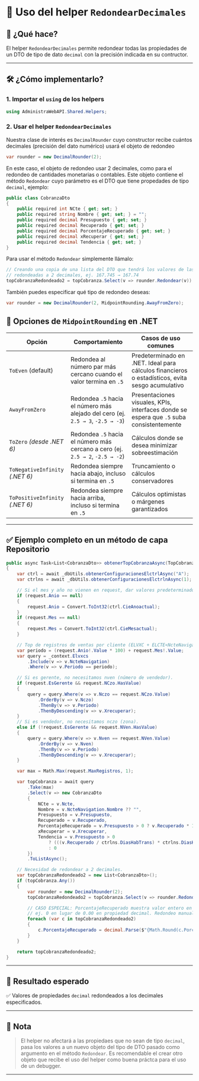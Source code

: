 # 📏 Uso del helper `RedondearDecimales`

## 🎯 ¿Qué hace?

El helper `RedondearDecimales` permite redondear todas las propiedades de un DTO de tipo de dato `decimal` con la precisión indicada en su contructor.

---

## 🛠️ ¿Cómo implementarlo?

### 1. Importar el `using` de los helpers

```csharp
using AdministraWebAPI.Shared.Helpers;
```

### 2. Usar el helper `RedondearDecimales`

Nuestra clase de interés es `DecimalRounder` cuyo constructor recibe cuántos decimales (precisión del dato numérico) usará el objeto de redondeo

```csharp
var rounder = new DecimalRounder(2);
```

En este caso, el objeto de redondeo usar 2 decimales, como para el redondeo de cantidades monetarias o contables. Este objeto contiene el método `Redondear` cuyo parámetro es el DTO  que tiene propedades de tipo `decimal`, ejemplo:

```csharp
public class CobranzaDto
{
    public required int NCte { get; set; }
    public required string Nombre { get; set; } = "";
    public required decimal Presupuesto { get; set; }
    public required decimal Recuperado { get; set; }
    public required decimal PorcentajeRecuperado { get; set; }
    public required decimal xRecuperar { get; set; }
    public required decimal Tendencia { get; set; }
}
```

Para usar el método `Redondear` simplemente llámalo:

```csharp
// Creando una copia de una lista del DTO que tendrá los valores de las propiedades
// redondeadas a 2 decimales, ej. 167.745 → 167.74
topCobranzaRedondeado2 = topCobranza.Select(v => rounder.Redondear(v)).ToList();
```

También puedes especificar qué tipo de redondeo deseas:

```csharp
var rounder = new DecimalRounder(2, MidpointRounding.AwayFromZero);
```

## 🎯 Opciones de `MidpointRounding` en .NET

| Opción                           | Comportamiento                                                                                   | Casos de uso comunes                                                                 |
|----------------------------------|---------------------------------------------------------------------------------------------------|----------------------------------------------------------------------------------------|
| `ToEven` (default)               | Redondea al número par más cercano cuando el valor termina en `.5`                               | Predeterminado en .NET. Ideal para cálculos financieros o estadísticos, evita sesgo acumulativo |
| `AwayFromZero`                   | Redondea `.5` hacia el número más alejado del cero (ej. `2.5 → 3`, `-2.5 → -3`)                   | Presentaciones visuales, KPIs, interfaces donde se espera que `.5` suba consistentemente |
| `ToZero` *(desde .NET 6)*        | Redondea `.5` hacia el número más cercano a cero (ej. `2.5 → 2`, `-2.5 → -2`)                     | Cálculos donde se desea minimizar sobreestimación                                     |
| `ToNegativeInfinity` *(.NET 6)*  | Redondea siempre hacia abajo, incluso si termina en `.5`                                         | Truncamiento o cálculos conservadores                                                 |
| `ToPositiveInfinity` *(.NET 6)*  | Redondea siempre hacia arriba, incluso si termina en `.5`                                        | Cálculos optimistas o márgenes garantizados                                           |

---

## ✅ Ejemplo completo en un método de capa Repositorio

```csharp
public async Task<List<CobranzaDto>> obtenerTopCobranzaAsync(TopCobranzaRequest request)
{
    var ctrl = await _dbUtils.obtenerConfiguracionesElctrlAsync("A");
    var ctrlns = await _dbUtils.obtenerConfiguracionesElctrlnAsync(1);

    // Si el mes y año no vienen en request, dar valores predeterminados.
    if (request.Anio == null)
    {
        request.Anio = Convert.ToInt32(ctrl.CieAnoactual);
    }
    if (request.Mes == null)
    {
        request.Mes = Convert.ToInt32(ctrl.CieMesactual);
    }

    // Top de registros de ventas por cliente (ELVXC + ELCTE<NcteNavigation>).
    var periodo = (request.Anio!.Value * 100) + request.Mes!.Value;
    var query = _context.Elvxcs
        .Include(v => v.NcteNavigation)
        .Where(v => v.Periodo == periodo);

    // Si es gerente, no necesitamos nven (número de vendedor).
    if (request.EsGerente && request.NCzo.HasValue)
    {
        query = query.Where(v => v.Nczo == request.NCzo.Value)
            .OrderBy(v => v.Nczo)
            .ThenBy(v => v.Periodo)
            .ThenByDescending(v => v.Xrecuperar);
    }
    // Si es vendedor, no necesitamos nczo (zona).
    else if (!request.EsGerente && request.NVen.HasValue)
    {
        query = query.Where(v => v.Nven == request.NVen.Value)
            .OrderBy(v => v.Nven)
            .ThenBy(v => v.Periodo)
            .ThenByDescending(v => v.Xrecuperar);
    }

    var max = Math.Max(request.MaxRegistros, 1);

    var topCobranza = await query
        .Take(max)
        .Select(v => new CobranzaDto
        {
            NCte = v.Ncte,
            Nombre = v.NcteNavigation.Nombre ?? "",
            Presupuesto = v.Presupuesto,
            Recuperado = v.Recuperado,
            PorcentajeRecuperado = v.Presupuesto > 0 ? v.Recuperado * 100 / v.Presupuesto : 0,
            xRecuperar = v.Xrecuperar,
            Tendencia = v.Presupuesto > 0
                ? (((v.Recuperado / ctrlns.DiasHabTrans) * ctrlns.DiasHabTotales) / v.Presupuesto) * 100
                : 0
        })
        .ToListAsync();

    // Necesidad de redondear a 2 decimales.
    var topCobranzaRedondeado2 = new List<CobranzaDto>();
    if (topCobranza.Any())
    {
        var rounder = new DecimalRounder(2);
        topCobranzaRedondeado2 = topCobranza.Select(v => rounder.Redondear(v)).ToList();

        // CASO ESPECIAL: PorcentajeRecuperado muestra valor entero en formato decimal.
        // ej. 0 en lugar de 0.00 en propiedad decimal. Redondeo manual solo para PorcentajeRecuperado.
        foreach (var c in topCobranzaRedondeado2)
        {
            c.PorcentajeRecuperado = decimal.Parse($"{Math.Round(c.PorcentajeRecuperado, 0, MidpointRounding.AwayFromZero):F2}");
        }
    }

    return topCobranzaRedondeado2;
}
```

---

## 🔷 Resultado esperado

✅ Valores de propiedades `decimal` redondeados a los decimales especificados.

---

## 📝 Nota

> El helper no afectará a las propiedaes que no sean de tipo `decimal`, pasa los valores a un nuevo objeto del tipo de DTO pasado como argumento en el método `Redondear`.
> Es recomendable el crear otro objeto que recibe el uso del helper como buena práctca para el uso de un debugger.

---
